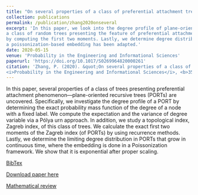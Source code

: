 ```yaml
---
title: "On several properties of a class of preferential attachment trees---plane-oriented recursive trees"
collection: publications
permalink: /publication/zhang2020onseveral
excerpt: 'In this paper, we look into the degree profile of plane-oriented recursive trees (PORTs), 
a class of random trees presenting the feature of preferential attachment (PA). Besides, we study the Zagreb index of the PORTs, 
by computing the first two moments. Lastly, we determine degree distribution of the PORTs growing in continuous time where 
a poissonization-based embedding has been adapted.'
date: 2020-05-15
venue: 'Probability in the Engineering and Informational Sciences'
paperurl: 'https://doi.org/10.1017/S0269964820000261'
citation: 'Zhang, P. (2020). &quot;On several properties of a class of preferential attachment trees---plane-oriented recursive trees.&quot; 
<i>Probability in the Engineering and Informational Sciences</i>, <b>35</b>(4), 839--857.'
---
```

In this paper, several properties of a class of trees presenting preferential attachment phenomenon—plane-oriented recursive trees (PORTs) 
are uncovered. Specifically, we investigate the degree profile of a PORT by determining the exact probability mass function of the degree of 
a node with a fixed label. We compute the expectation and the variance of degree variable via a Pólya urn approach. In addition, we study a 
topological index, Zagreb index, of this class of trees. We calculate the exact first two moments of the Zagreb index (of PORTs) by using 
recurrence methods. Lastly, we determine the limiting degree distribution in PORTs that grow in continuous time, where the embedding is 
done in a Poissonization framework. We show that it is exponential after proper scaling.

[BibTex](https://panpanzhang99299.github.io/files/zhang2020onseveral.bib)

[Download paper here](https://doi.org/10.1017/S0269964820000261)

[Mathematical review](https://mathscinet.ams.org/mathscinet-getitem?mr=4320478)

